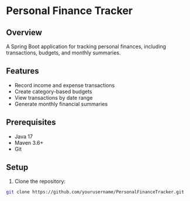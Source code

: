 # Personal Finance Tracker

## Overview
A Spring Boot application for tracking personal finances, including transactions, budgets, and monthly summaries.

## Features
- Record income and expense transactions
- Create category-based budgets
- View transactions by date range
- Generate monthly financial summaries

## Prerequisites
- Java 17
- Maven 3.6+
- Git

## Setup
1. Clone the repository:
```bash
git clone https://github.com/yourusername/PersonalFinanceTracker.git

